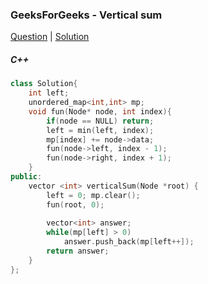 ### GeeksForGeeks - Vertical sum

[Question](https://practice.geeksforgeeks.org/problems/vertical-sum/1/)
| [Solution](https://practice.geeksforgeeks.org/viewSol.php?subId=a47bc73a2140749349cf21aef7247530&pid=700602&user=amanguptarkg6)

##### C++
```c++
class Solution{
    int left;
    unordered_map<int,int> mp;
    void fun(Node* node, int index){
        if(node == NULL) return;
        left = min(left, index);
        mp[index] += node->data;
        fun(node->left, index - 1);
        fun(node->right, index + 1);
    }
public:
    vector <int> verticalSum(Node *root) {
        left = 0; mp.clear();
        fun(root, 0);
        
        vector<int> answer;
        while(mp[left] > 0)
            answer.push_back(mp[left++]);
        return answer;
    }
};
```